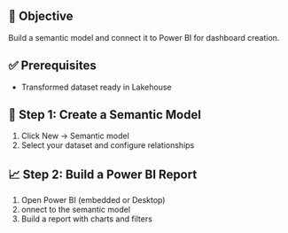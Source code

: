 ## 🎯 Objective
Build a semantic model and connect it to Power BI for dashboard creation.

## ✅ Prerequisites
- Transformed dataset ready in Lakehouse

## 🧱 Step 1: Create a Semantic Model
1. Click New → Semantic model
2. Select your dataset and configure relationships

## 📈 Step 2: Build a Power BI Report
1. Open Power BI (embedded or Desktop)
2. onnect to the semantic model
3. Build a report with charts and filters
